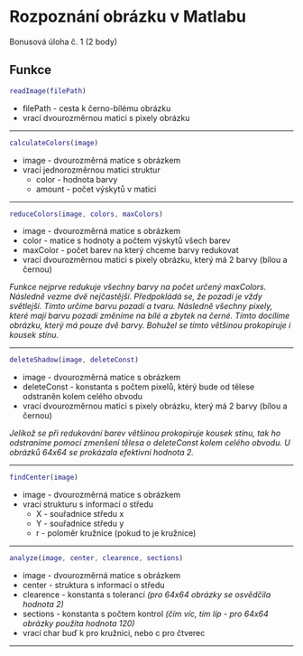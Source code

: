 
# Rozpoznání obrázku v Matlabu

Bonusová úloha č. 1 (2 body)


## Funkce
```matlab
readImage(filePath)
```
- filePath - cesta k černo-bílému obrázku
- vrací dvourozměrnou matici s pixely obrázku
___
```matlab
calculateColors(image)
```
- image - dvourozměrná matice s obrázkem
- vrací jednorozměrnou matici struktur
    - color - hodnota barvy
    - amount - počet výskytů v matici
___

```matlab
reduceColors(image, colors, maxColors)
```
- image - dvourozměrná matice s obrázkem
- color - matice s hodnoty a počtem výskytů všech barev
- maxColor - počet barev na který chceme barvy redukovat
- vrací dvourozměrnou matici s pixely obrázku, který má 2 barvy (bílou a černou)

*Funkce nejprve redukuje všechny barvy na počet určený maxColors. Následně vezme dvě nejčastější. Předpokládá se, že pozadí je vždy světlejší. Tímto určíme barvu pozadí a tvaru. Následně všechny pixely, které mají barvu pozadí změníme na bílé a zbytek na černé. Tímto docílíme obrázku, který má pouze dvě barvy.
Bohužel se tímto většinou prokopíruje i kousek stínu.*
___
```matlab
deleteShadow(image, deleteConst)
```
- image - dvourozměrná matice s obrázkem
- deleteConst - konstanta s počtem pixelů, ktérý bude od tělese odstraněn kolem celého obvodu
- vrací dvourozměrnou matici s pixely obrázku, který má 2 barvy (bílou a černou)

*Jelikož se při redukování barev většinou prokopíruje kousek stínu, tak ho odstraníme pomocí zmenšení tělesa o deleteConst kolem celého obvodu.
U obrázků 64x64 se prokázala efektivní hodnota 2.*
___
```matlab
findCenter(image)
```
- image - dvourozměrná matice s obrázkem
- vrací strukturu s informací o středu
    - X - souřadnice středu x
    - Y - souřadnice středu y
    - r - poloměr kružnice (pokud to je kružnice)
___
```matlab
analyze(image, center, clearence, sections)
```
- image - dvourozměrná matice s obrázkem
- center - struktura s informací o středu
- clearence - konstanta s tolerancí *(pro 64x64 obrázky se osvědčila hodnota 2)*
- sections - konstanta s počtem kontrol *(čím víc, tím líp - pro 64x64 obrázky použita hodnota 120)*
- vrací char buď k pro kružnici, nebo c pro čtverec
___
